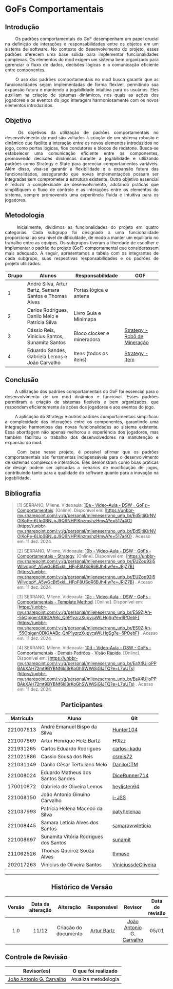 # GoFs Comportamentais

## Introdução 
<!--  
- **Apresente o tema do projeto ou estudo;**
- **Busque trazer referências no decorrer do texto;**
- Destaque a relevância do diagrama ou abordagem para a área de aplicação.
- Mencione brevemente os principais aspectos que serão abordados no documento.
-->
<div align="justify">
&emsp;&emsp;
Os padrões comportamentais do GoF desempenham um papel crucial na definição de interações e responsabilidades entre os objetos em um sistema de software. No contexto do desenvolvimento do projeto, esses padrões oferecem uma base sólida para implementar funcionalidades complexas. Os elementos do mod exigem um sistema bem organizado para gerenciar o fluxo de dados, decisões lógicas e a comunicação eficiente entre componentes.

&emsp;&emsp;
O uso dos padrões comportamentais no mod busca garantir que as funcionalidades sejam implementadas de forma flexível, permitindo sua expansão futura e mantendo a jogabilidade intuitiva para os usuários. Eles auxiliam na criação de sistemas dinâmicos, nos quais as ações dos jogadores e os eventos do jogo interagem harmoniosamente com os novos elementos introduzidos.
</div>

## Objetivo
<!--  
- **Declare o que se pretende alcançar com o diagrama em projetos no geral; Busque referenciar!**
- **Declare o que se pretende alcançar com o diagrama para equipe neste contexto;**
- **Destaque os resultados esperados, como soluções para problemas, melhorias no entendimento ou suporte à tomada de decisões.**
-->

<div align="justify">&emsp;&emsp;
Os objetivos da utilização de padrões comportamentais no desenvolvimento do mod são voltados à criação de um sistema robusto e dinâmico que facilite a interação entre os novos elementos introduzidos no jogo, como portas lógicas, fios condutores e blocos de redstone. Busca-se estabelecer uma comunicação eficiente entre os componentes, promovendo decisões dinâmicas durante a jogabilidade e utilizando padrões como Strategy e State para gerenciar comportamentos variáveis. Além disso, visa-se garantir a flexibilidade e a expansão futura das funcionalidades, assegurando que novas implementações possam ser integradas sem comprometer a estrutura existente. Outro objetivo essencial é reduzir a complexidade de desenvolvimento, adotando práticas que simplifiquem o fluxo de controle e as interações entre os elementos do sistema, sempre promovendo uma experiência fluida e intuitiva para os jogadores.
</div>

## Metodologia
<!--  
- **Explique o processo utilizado para desenvolver o trabalho. COMO foi feito?**
- **Descreva as ferramentas, técnicas ou referências utilizadas na construção do diagrama ou solução. Se houver alguma ferramenta específica determinada pela professora, a sugestão é usá-la sendo em qualquer etapa do processo. Podem começar com uma ferramenta que já são familiarizados e depois explorar outras ferramentas.**
- Se desejarem, podem citar os desafios encontrados seguindo a metodologia, propostas de melhoria, etc.
-->

<div align="justify">

&emsp;&emsp;
Inicialmente, dividimos as funcionalidades do projeto em quatro categorias. Cada subgrupo foi designado a uma funcionalidade proporcional ao seu nível de dificuldade, de modo a manter um equilíbrio no trabalho entre as equipes. Os subgrupos tiveram a liberdade de escolher e implementar o padrão de projeto (GoF) comportamental que considerassem mais adequado. A seguir, apresentamos a tabela com os integrantes de cada subgrupo, suas respectivas responsabilidades e os padrões de projeto utilizados:
</div>


| Grupo | Alunos                                                      | Responsabilidade           | GOF                                                        |
|-------|-------------------------------------------------------------|----------------------------|------------------------------------------------------------|
| 1     | André Silva, Artur Bartz, Samara Santos e Thomas Alves      | Portas lógica e antena     |                                                            |
| 2     | Carlos Rodrigues, Danilo Melo e Patrícia Silva              | Livro Guia e Minimapa      |                                                            |
| 3     | Cássio Reis, Vinicius Santos, Sunamita Santos                            | Bloco clocker e mineradora | [Strategy - Robô de Mineração](/Projeto/MiningStrategy.md) |
| 4     | Eduardo Sandes, Gabriela Lemos e João Carvalho | Itens (todos os itens)     | [Strategy - Item](/Projeto/StrategyRegister.md)            |


## Conclusão
<!--  
-   **Resuma os pontos principais do trabalho.**
-   **Avalie se os objetivos foram alcançados e o impacto do trabalho.**
-   **Apresente perspectivas para melhorias ou trabalhos futuros.**
-->

<div align="justify">
&emsp;&emsp;
A utilização dos padrões comportamentais do GoF foi essencial para o desenvolvimento de um mod dinâmico e funcional. Esses padrões permitiram a criação de sistemas flexíveis e bem organizados, que respondem eficientemente às ações dos jogadores e aos eventos do jogo.

&emsp;&emsp;
A aplicação do Strategy e outros padrões comportamentais simplificou a complexidade das interações entre os componentes, garantindo uma integração harmoniosa das novas funcionalidades ao sistema existente. Essa abordagem não apenas melhorou a experiência dos jogadores, mas também facilitou o trabalho dos desenvolvedores na manutenção e expansão do mod.

&emsp;&emsp;
Com base nesse projeto, é possível afirmar que os padrões comportamentais são ferramentas indispensáveis para o desenvolvimento de sistemas complexos e interativos. Eles demonstram como boas práticas de design podem ser aplicadas a cenários de modificação de jogos, contribuindo tanto para a qualidade do software quanto para a inovação na jogabilidade.
</div>

## Bibliografia 

<!-- - **Altere!**-->

> [1] SERRANO, Milene. Videoaula: [10a - Vídeo-Aula - DSW - GoFs - Comportamentais](https://unbbr-my.sharepoint.com/:v:/g/personal/mileneserrano_unb_br/Ed5jtliOrNVOlKoPe-6Llp0BNLgJ9Q6NHPIKnzmshzHmvA?e=517a4O). [Online]. Disponível em: [https://unbbr-my.sharepoint.com/:v:/g/personal/mileneserrano_unb_br/Ed5jtliOrNVOlKoPe-6Llp0BNLgJ9Q6NHPIKnzmshzHmvA?e=517a4O](https://unbbr-my.sharepoint.com/:v:/g/personal/mileneserrano_unb_br/Ed5jtliOrNVOlKoPe-6Llp0BNLgJ9Q6NHPIKnzmshzHmvA?e=517a4O) . Acesso em: 11 dez. 2024.

> [2] SERRANO, Milene. Videoaula: [10b - Vídeo-Aula - DSW - GoFs - Comportamentais - Strategy](https://unbbr-my.sharepoint.com/:v:/g/personal/mileneserrano_unb_br/EUZop92j5WlIvdppY_A5wGcBt5xkL_HFpF8USoR6BJh4lw?e=JRjZ7B). [Online]. Disponível em: [https://unbbr-my.sharepoint.com/:v:/g/personal/mileneserrano_unb_br/EUZop92j5WlIvdppY_A5wGcBt5xkL_HFpF8USoR6BJh4lw?e=JRjZ7B](https://unbbr-my.sharepoint.com/:v:/g/personal/mileneserrano_unb_br/EUZop92j5WlIvdppY_A5wGcBt5xkL_HFpF8USoR6BJh4lw?e=JRjZ7B) . Acesso em: 11 dez. 2024.

> [3] SERRANO, Milene. Videoaula: [10c - Vídeo-Aula - DSW - GoFs - Comportamentais - Template Method](https://unbbr-my.sharepoint.com/:v:/g/personal/mileneserrano_unb_br/ES9ZjAn--55OpigenODIGAABc_QhP1yzrzXupvcaWLHgSg?e=6POebF). [Online]. Disponível em: [https://unbbr-my.sharepoint.com/:v:/g/personal/mileneserrano_unb_br/ES9ZjAn--55OpigenODIGAABc_QhP1yzrzXupvcaWLHgSg?e=6POebF](https://unbbr-my.sharepoint.com/:v:/g/personal/mileneserrano_unb_br/ES9ZjAn--55OpigenODIGAABc_QhP1yzrzXupvcaWLHgSg?e=6POebF) . Acesso em: 11 dez. 2024.

> [4] SERRANO, Milene. Videoaula: [10d - Vídeo-Aula - DSW - GoFs - Comportamentais - Demais Padrões - Visão Rápida](https://unbbr-my.sharepoint.com/:v:/g/personal/mileneserrano_unb_br/EaX4UjioPPBAkXAH72mt9BYBNf6kl8rKoGhSWWiSjGIJTQ?e=L7uUTs). [Online]. Disponível em: [https://unbbr-my.sharepoint.com/:v:/g/personal/mileneserrano_unb_br/EaX4UjioPPBAkXAH72mt9BYBNf6kl8rKoGhSWWiSjGIJTQ?e=L7uUTs](https://unbbr-my.sharepoint.com/:v:/g/personal/mileneserrano_unb_br/EaX4UjioPPBAkXAH72mt9BYBNf6kl8rKoGhSWWiSjGIJTQ?e=L7uUTs) . Acesso em: 11 dez. 2024.

<center>

## Participantes

</center>

<!-- de preferência: em ordem alfabética, seguindo o exemplo: -->

<div style="margin: 0 auto; width: fit-content;">

| Matrícula | Aluno                                 | Git                                                           |
| --------- | ------------------------------------- |---------------------------------------------------------------|
| 221007813 | André Emanuel Bispo da Silva          | [Hunter104](https://github.com/Hunter104)                     |
| 221007869 | Artur Henrique Holz Bartz             | [H0lzz](https://github.com/H0lzz)                             |
| 221931265 | Carlos Eduardo Rodrigues              | [carlos-kadu](https://github.com/carlos-kadu)                 |
| 221021886 | Cássio Sousa dos Reis                 | [csreis72](https://github.com/csreis72)                       |
| 221031149 | Danilo César Tertuliano Melo          | [DaniloCTM](https://github.com/DaniloCTM)                     |
| 221008024 | Eduardo Matheus dos Santos Sandes     | [DiceRunner714](https://github.com/DiceRunner714)             |
| 170010872 | Gabriela de Oliveira Lemos            | [heylisten64](https://github.com/heylisten64)                 |
| 221008150 | João Antonio Ginuino Carvalho         | [i-JSS](https://github.com/i-JSS)                             |
| 221037993 | Patrícia Helena Macedo da Silva       | [patyhelenaa](https://github.com/patyhelenaa)                 |
| 221008445 | Samara Letícia Alves dos Santos       | [samarawwleticia](https://github.com/samarawwleticia)         |
| 221008697 | Sunamita Vitória Rodrigues dos Santos | [sunamit](https://github.com/sunamit)                         |
| 211062526 | Thomas Queiroz Souza Alves            | [thmasq](https://github.com/thmasq)                           |
| 202017263 | Vinicius de Oliveira Santos           | [ViniciussdeOliveira](https://github.com/ViniciussdeOliveira) |

</div>

---

<center>

## Histórico de Versão

</center>

<!-- Lembre de alterar a data -->
<!-- É PRA POR O NOME, NÃO O USER DO GITHUB -->

<div style="margin: 0 auto; width: fit-content;">

| Versão | Data da alteração |            Alteração            |                  Responsável                  |                  Revisor                  | Data de revisão |
| :----: | :---------------: | :-----------------------------: | :-------------------------------------------: |:-----------------------------------------:| :-------------: |
|  1.0   |       11/12       |      Criação do documento       |    [Artur Barlz](https://github.com/H0lzz)    | [João Antonio G. Carvalho](https://github.com/i-JSS)  | 05/01                 | 

</div>

## Controle de Revisão

|                        Revisor(es)                        |  O que foi realizado |
|:---------------------------------------------------------:|:--------------------:|
| [João Antonio G. Carvalho](https://github.com/i-JSS)                                                           | Atualiza metodologia |
